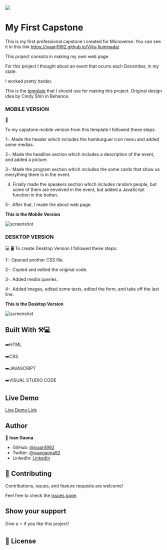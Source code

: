 ![](https://img.shields.io/badge/Microverse-blueviolet)

# My First Capstone

This is my first professional capstone I created for Microverse.
You can see it in this link
https://ivaan1992.github.io/Villa-Iluminada/

This project consists in making my own web page.

For this project I thought about an event that ocurrs each December, in my state.

I worked pretty harder.  


This is the <a href=https://www.behance.net/gallery/29845175/CC-Global-Summit-2015>template</a> that I should use for making this project. Original design idea by Cindy Shin in Behance.

<b><h3>MOBILE VERSION</h3></b> 📱

To my capstone mobile version from this template I followed these steps: 

1-. Made the header which includes the hamburguer icon menu and added some medias. 

2-. Made the headline section which includes a description of the event, and added a picture.  

3-. Made the program section which includes the some cards that show us everything there is in the event. 

4. Finally made the speakers section which includes random people, but some of them are envolved in the event, but added a JavaScript function in the botton. 

5-. After that, I made the about web page.  

<b>This is the Mobile Version</b>

![screenshot](https://user-images.githubusercontent.com/73128809/133906912-c9ba57aa-fc59-4d17-a610-4a34a6462b8e.png)

<b><h3>DESKTOP VERSION</h3></b> 💻 🖥️
To create Desktop Version I followed these steps: 

1-. Opened another CSS file.

2-. Copied and edited the original code.

3-. Added media queries.

4-. Added images, edited some texts, edited the form, and take off the last line. 

<b>This is the Desktop Version</b>

![screenshot](https://user-images.githubusercontent.com/73128809/133929107-a7fa31b9-57f7-4e1e-855c-8f5c15e7fe2a.png)


## Built With ⚒️💻

➡️HTML
  
➡️CSS

➡️JAVASCRIPT

➡️VISUAL STUDIO CODE


## Live Demo


[Live Demo Link](https://ivaan1992.github.io/Villa-Iluminada/)




## Author

👤 **Ivan Gaona**


- GitHub: [@ivaan1992](https://github.com/ivaan1992)
- Twitter: [@ivangaona92](https://twitter.com/ivangaona92)
- LinkedIn: [LinkedIn](https://www.linkedin.com/in/ivan-linares-gaona/)


## 🤝 Contributing

Contributions, issues, and feature requests are welcome!

Feel free to check the [issues page](../../issues/).

## Show your support

Give a ⭐️ if you like this project!



## 📝 License
